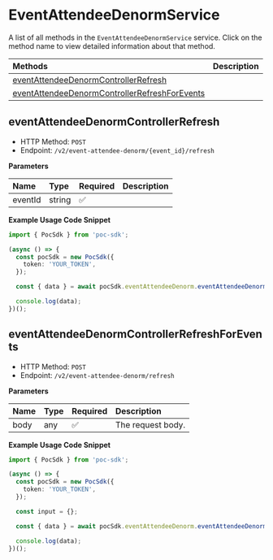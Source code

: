 # EventAttendeeDenormService

A list of all methods in the `EventAttendeeDenormService` service. Click on the method name to view detailed information about that method.

| Methods                                                                                         | Description |
| :---------------------------------------------------------------------------------------------- | :---------- |
| [eventAttendeeDenormControllerRefresh](#eventattendeedenormcontrollerrefresh)                   |             |
| [eventAttendeeDenormControllerRefreshForEvents](#eventattendeedenormcontrollerrefreshforevents) |             |

## eventAttendeeDenormControllerRefresh

- HTTP Method: `POST`
- Endpoint: `/v2/event-attendee-denorm/{event_id}/refresh`

**Parameters**

| Name    | Type   | Required | Description |
| :------ | :----- | :------- | :---------- |
| eventId | string | ✅       |             |

**Example Usage Code Snippet**

```typescript
import { PocSdk } from 'poc-sdk';

(async () => {
  const pocSdk = new PocSdk({
    token: 'YOUR_TOKEN',
  });

  const { data } = await pocSdk.eventAttendeeDenorm.eventAttendeeDenormControllerRefresh('event_id');

  console.log(data);
})();
```

## eventAttendeeDenormControllerRefreshForEvents

- HTTP Method: `POST`
- Endpoint: `/v2/event-attendee-denorm/refresh`

**Parameters**

| Name | Type | Required | Description       |
| :--- | :--- | :------- | :---------------- |
| body | any  | ✅       | The request body. |

**Example Usage Code Snippet**

```typescript
import { PocSdk } from 'poc-sdk';

(async () => {
  const pocSdk = new PocSdk({
    token: 'YOUR_TOKEN',
  });

  const input = {};

  const { data } = await pocSdk.eventAttendeeDenorm.eventAttendeeDenormControllerRefreshForEvents(input);

  console.log(data);
})();
```

<!-- This file was generated by liblab | https://liblab.com/ -->
